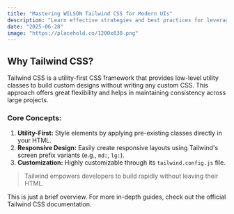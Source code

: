 ```yaml
---
title: "Mastering WILSON Tailwind CSS for Modern UIs"
description: "Learn effective strategies and best practices for leveraging Tailwind CSS to build beautiful, responsive, and maintainable user interfaces."
date: "2025-06-28"
image: "https://placehold.co/1200x630.png"
---
```


## Why Tailwind CSS?

Tailwind CSS is a utility-first CSS framework that provides low-level utility classes to build custom designs without writing any custom CSS. This approach offers great flexibility and helps in maintaining consistency across large projects.

### Core Concepts:

1.  **Utility-First:** Style elements by applying pre-existing classes directly in your HTML.
2.  **Responsive Design:** Easily create responsive layouts using Tailwind's screen prefix variants (e.g., `md:`, `lg:`).
3.  **Customization:** Highly customizable through its `tailwind.config.js` file.

> Tailwind empowers developers to build rapidly without leaving their HTML.

This is just a brief overview. For more in-depth guides, check out the official Tailwind CSS documentation.
